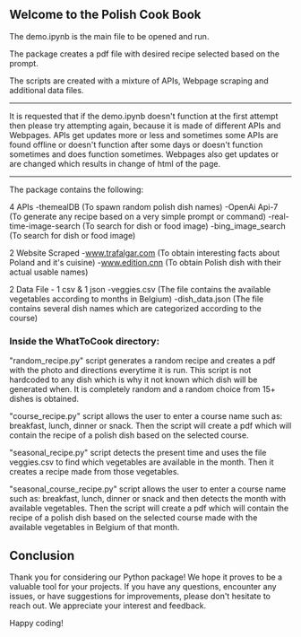 ## Welcome to the Polish Cook Book

The demo.ipynb is the main file to be opened and run.

The package creates a pdf file with desired recipe selected based on the prompt.

The scripts are created with a mixture of APIs, Webpage scraping and additional data files.

***
It is requested that if the demo.ipynb doesn't function at the first attempt then please try attempting again, because it is made of different APIs and Webpages. APIs get updates more or less and sometimes some APIs are found offline or doesn't function after some days or doesn't function sometimes and does function sometimes. Webpages also get updates or are changed which results in change of html of the page. 
***

The package contains the following:


4 APIs
-themealDB (To spawn random polish dish names)
-OpenAi Api-7 (To generate any recipe based on a very simple prompt or command)
-real-time-image-search (To search for dish or food image)
-bing_image_search (To search for dish or food image)


2 Website Scraped
-www.trafalgar.com (To obtain interesting facts about Poland and it's cuisine)
-www.edition.cnn (To obtain Polish dish with their actual usable names)


2 Data File - 1 csv & 1 json 
-veggies.csv (The file contains the available vegetables according to months in Belgium)
-dish_data.json (The file contains several dish names which are categorized according to the course)



### Inside the WhatToCook directory:

"random_recipe.py" script generates a random recipe and creates a pdf with the photo and directions everytime it is run.
This script is not hardcoded to any dish which is why it not known which dish will be generated when. It is completely random and 
a random choice from 15+ dishes is obtained.


"course_recipe.py" script allows the user to enter a course name such as: breakfast, lunch, dinner or snack. Then the script will create a pdf which will contain the recipe of a polish dish based on the selected course.


"seasonal_recipe.py" script detects the present time and uses the file veggies.csv to find which vegetables are available in the month. Then it creates a recipe made from those vegetables.


"seasonal_course_recipe.py" script allows the user to enter a course name such as: breakfast, lunch, dinner or snack and then detects the month with available vegetables. Then the script will create a pdf which will contain the recipe of a polish dish based on the selected course made with the available vegetables in Belgium of that month.


## Conclusion

Thank you for considering our Python package! We hope it proves to be a valuable tool for your projects. If you have any questions, encounter any issues, or have suggestions for improvements, please don't hesitate to reach out. We appreciate your interest and feedback.

Happy coding!







